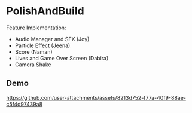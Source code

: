 # PolishAndBuild
 Feature Implementation:
 - Audio Manager and SFX (Joy)
 - Particle Effect (Jeena)
 - Score (Naman)
 - Lives and Game Over Screen (Dabira)
 - Camera Shake

## Demo


https://github.com/user-attachments/assets/8213d752-f77a-40f9-88ae-c5f4d97439a8

